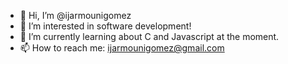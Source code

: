 - 👋 Hi, I’m @ijarmounigomez
- 👀 I’m interested in software development!
- 🌱 I’m currently learning about C and Javascript at the moment.
- 📫 How to reach me: ijarmounigomez@gmail.com

<!---
ijarmounigomez/ijarmounigomez is a ✨ special ✨ repository because its `README.md` (this file) appears on your GitHub profile.
You can click the Preview link to take a look at your changes.
--->
